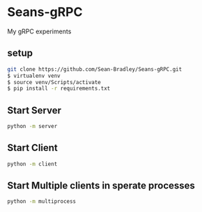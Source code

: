 # Seans-gRPC

My gRPC experiments

## setup
```bash
git clone https://github.com/Sean-Bradley/Seans-gRPC.git
$ virtualenv venv
$ source venv/Scripts/activate
$ pip install -r requirements.txt
```

## Start Server
```bash
python -m server
```

## Start Client
```bash
python -m client
```

## Start Multiple clients in sperate processes
```bash
python -m multiprocess
```